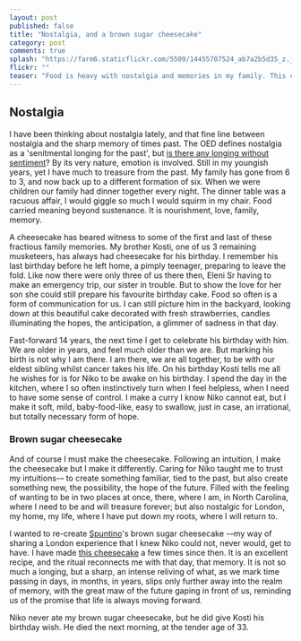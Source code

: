 ```yaml
---
layout: post
published: false
title: "Nostalgia, and a brown sugar cheesecake"
category: post
comments: true
splash: "https://farm6.staticflickr.com/5509/14455707524_ab7a2b5d35_z.jpg"
flickr: ""
teaser: "Food is heavy with nostalgia and memories in my family. This cheesecake has a sweetness, literal and metaphorical, in connecting me to a treasured time."
---
```


## Nostalgia

I have been thinking about nostalgia lately, and that fine line between nostalgia and the sharp memory of times past. The OED defines nostalgia as a 'senitmental longing for the past', but [is there any longing without sentiment](http://www.nytimes.com/2013/07/09/science/what-is-nostalgia-good-for-quite-a-bit-research-shows.html?_r=0)? By its very nature, emotion is involved. Still in my youngish years, yet I have much to treasure from the past. My family has gone from 6 to 3, and now back up to a different formation of six. When we were children our family had dinner together every night. The dinner table was a racuous affair, I would giggle so much I would squirm in my chair. Food carried meaning beyond sustenance. It is nourishment, love, family, memory.

A cheesecake has beared witness to some of the first and last of these fractious family memories. My brother Kosti, one of us 3 remaining musketeers, has always had cheesecake for his birthday. I remember his last birthday before he left home, a pimply teenager, preparing to leave the fold. Like now there were only three of us there then, Eleni Sr having to make an emergency trip, our sister in trouble. But to show the love for her son she could still prepare his favourite birthday cake. Food so often is a form of communication for us. I can still picture him in the backyard, looking down at this beautiful cake decorated with fresh strawberries, candles illuminating the hopes, the anticipation, a glimmer of sadness in that day. 

Fast-forward 14 years, the next time I get to celebrate his birthday with him. We are older in years, and feel much older than we are. But marking his birth is not why I am there. I am there, we are all together, to be with our eldest sibling whilst cancer takes his life. On his birthday Kosti tells me all he wishes for is for Niko to be awake on his birthday. I spend the day in the kitchen, where I so often instinctively turn when I feel helpless, when I need to have some sense of control. I make a curry I know Niko cannot eat, but I make it soft, mild, baby-food-like, easy to swallow, just in case, an irrational, but totally necessary form of hope. 

### Brown sugar cheesecake

And of course I must make the cheesecake. Following an intuition, I make the cheesecake but I make it differently. Caring for Niko taught me to trust my intuitions-– to create something familiar, tied to the past, but also create something new, the possibility, the hope of the future. Filled with the feeling of wanting to be in two places at once, there, where I am, in North Carolina, where I need to be and will treasure forever; but also nostalgic for London, my home, my life, where I have put down my roots, where I will return to. 

I wanted to re-create [Spuntino](http://www.spuntino.co.uk/)'s brown sugar cheesecake -–my way of sharing a London experience that I knew Niko could not, never would, get to have. I have made [this cheesecake](http://www.vintagekitchennotes.com/2012/11/brown-sugar-cheesecake.html) a few times since then. It is an excellent recipe, and the ritual reconnects me with that day, that memory. It is not so much a longing, but a sharp, an intense reliving of what, as we mark time passing in days, in months, in years, slips only further away into the realm of memory, with the great maw of the future gaping in front of us, reminding us of the promise that life is always moving forward.

Niko never ate my brown sugar cheesecake, but he did give Kosti his birthday wish. He died the next morning, at the tender age of 33.

